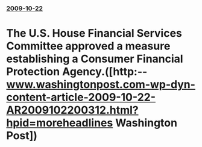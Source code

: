 ### [2009-10-22](/news/2009/10/22/index.md)

#  The U.S. House Financial Services Committee approved a measure establishing a Consumer Financial Protection Agency.([http:--www.washingtonpost.com-wp-dyn-content-article-2009-10-22-AR2009102200312.html?hpid=moreheadlines Washington Post])



